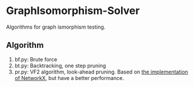 # GraphIsomorphism-Solver
Algorithms for graph ismorphism testing.

## Algorithm
1. bf.py: Brute force
2. bt.py: Backtracking, one step pruning 
3. pr.py: VF2 algorithm, look-ahead pruning. Based on [the implementation of NetworkX](https://github.com/networkx/networkx/blob/master/networkx/algorithms/isomorphism/isomorphvf2.py), but have a better performance.